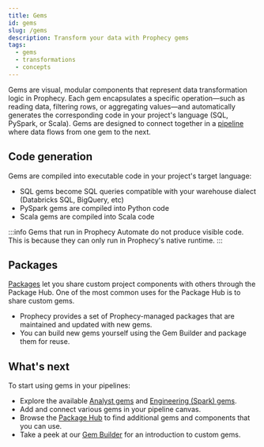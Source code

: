 ```yaml
---
title: Gems
id: gems
slug: /gems
description: Transform your data with Prophecy gems
tags:
  - gems
  - transformations
  - concepts
---
```


Gems are visual, modular components that represent data transformation logic in Prophecy. Each gem encapsulates a specific operation—such as reading data, filtering rows, or aggregating values—and automatically generates the corresponding code in your project's language (SQL, PySpark, or Scala). Gems are designed to connect together in a [pipeline](docs/getting-started/concepts/pipelines.md) where data flows from one gem to the next.

## Code generation

Gems are compiled into executable code in your project's target language:

- SQL gems become SQL queries compatible with your warehouse dialect (Databricks SQL, BigQuery, etc)
- PySpark gems are compiled into Python code
- Scala gems are compiled into Scala code

:::info
Gems that run in Prophecy Automate do not produce visible code. This is because they can only run in Prophecy's native runtime.
:::

## Packages

[Packages](/engineers/package-hub) let you share custom project components with others through the Package Hub. One of the most common uses for the Package Hub is to share custom gems.

- Prophecy provides a set of Prophecy-managed packages that are maintained and updated with new gems.
- You can build new gems yourself using the Gem Builder and package them for reuse.

## What's next​

To start using gems in your pipelines:

- Explore the available [Analyst gems](/analysts/gems) and [Engineering (Spark) gems](/engineers/gems/).
- Add and connect various gems in your pipeline canvas.
- Browse the [Package Hub](/engineers/package-hub) to find additional gems and components that you can use.
- Take a peek at our [Gem Builder](/engineers/extensibility) for an introduction to custom gems.
